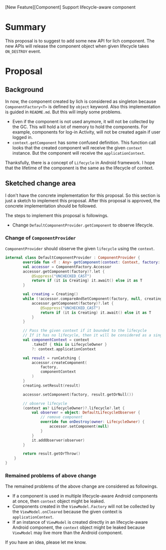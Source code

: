 [New Feature][Component] Support lifecycle-aware component

# Summary

This proposal is to suggest to add some new API for lich component. The new APIs will release the component object when given lifecycle takes `ON_DESTROY` event.

# Proposal

## Background

In now, the component created by lich is considered as singleton because `ComponentFactory<T>` is defined by `object` keyword. Also this implementation is guided in `README.md`. But this will imply some problems.

- Even if the component is not used anymore, it will not be collected by the GC. This will hold a lot of memory to hold the components. For example, components for log-in Activity, will not be created again if user logged in.
- `context.getComponent` has some confused definition. This function call looks that the created component will receive the given `context` instance. But the component will receive the `applicationContext`.

Thanksfully, there is a concept of `Lifecycle` in Android framework. I hope that the lifetime of the component is the same as the lifecycle of context.

## Sketched change area

I don't have the concrete implementation for this proposal. So this section is just a sketch to implement this proposal. After this proposal is approved, the concrete implementation should be followed.

The steps to implement this proposal is followings.

- Change `DefaultComponentProvider.getComponent` to observe lifecycle.

### Change of `ComponentProvider`

`ComponentProvider` should observe the given `lifecycle` using the `context`.

```kotlin
internal class DefaultComponentProvider : ComponentProvider {
        override fun <T : Any> getComponent(context: Context, factory: ComponentFactory<T>): T {
        val accessor = ComponentFactory.Accessor
        accessor.getComponent(factory)?.let {
            @Suppress("UNCHECKED_CAST")
            return if (it is Creating) it.await() else it as T
        }

        val creating = Creating()
        while (!accessor.compareAndSetComponent(factory, null, creating)) {
            accessor.getComponent(factory)?.let {
                @Suppress("UNCHECKED_CAST")
                return if (it is Creating) it.await() else it as T
            }
        }

        // Pass the given context if it bounded to the lifecycle
        // If it has no lifecycle, then it will be considered as a singleton
        val componentContext = context
            .takeIf { this is LifecycleOwner }
            ?: context.applicationContext

        val result = runCatching { 
            accessor.createComponent(
                factory, 
                componentContext
            )
        }
        creating.setResult(result)

        accessor.setComponent(factory, result.getOrNull())

        // observe lifecycle
        (context as? LifecycleOwner)?.lifecycle?.let {
            val observer = object: DefaultLifecycleObserver {
                // remove component
                override fun onDestroy(owner: LifecycleOwner) {
                    accessor.setComponent(null)
                }
            }
            it.addObserver(observer)
        }

        return result.getOrThrow()
    }
}
```

### Remained problems of above change

The remained problems of the above change are considered as followings.

- If a component is used in multiple lifecycle-aware Android components at once, then `context` object might be leaked.
- Components created in the `ViewModel.Factory` will not be collected by the `ViewModel.onCleared` because the given context is `applicationContext`.
- If an instance of `ViewModel` is created directly in an lifecycle-aware Android component, the `context` object might be leaked because `ViewModel` may live more than the Android component.

If you have an idea, please let me know.